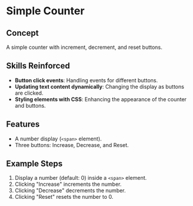 # Simple Counter

## Concept
A simple counter with increment, decrement, and reset buttons.

## Skills Reinforced
- **Button click events**: Handling events for different buttons.
- **Updating text content dynamically**: Changing the display as buttons are clicked.
- **Styling elements with CSS**: Enhancing the appearance of the counter and buttons.

## Features
- A number display (`<span>` element).
- Three buttons: Increase, Decrease, and Reset.

## Example Steps
1. Display a number (default: 0) inside a `<span>` element.
2. Clicking "Increase" increments the number.
3. Clicking "Decrease" decrements the number.
4. Clicking "Reset" resets the number to 0.
